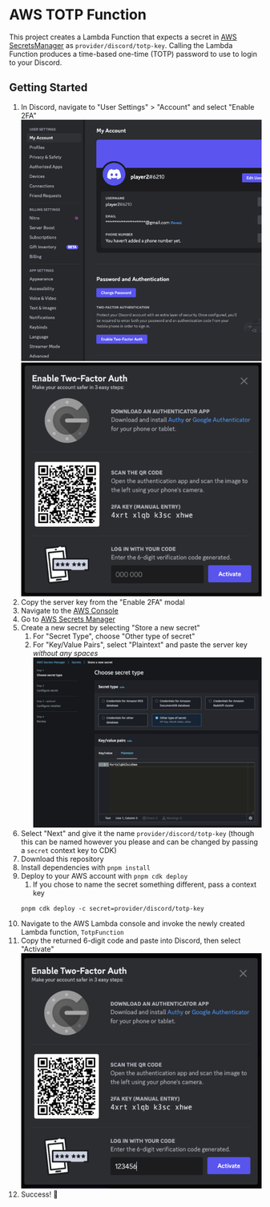 # AWS TOTP Function

This project creates a Lambda Function that expects a secret in [AWS SecretsManager](https://docs.aws.amazon.com/secretsmanager/latest/userguide/intro.html) as `provider/discord/totp-key`. Calling the Lambda Function produces a time-based one-time (TOTP) password to use to login to your Discord.

## Getting Started

1. In Discord, navigate to "User Settings" > "Account" and select "Enable 2FA"
   ![Discord user settings](./images/discord-user-settings.jpg)
   ![Discord enable 2fa](./images/discord-enable-2fa.png)
2. Copy the server key from the "Enable 2FA" modal
3. Navigate to the [AWS Console](https://console.aws.amazon.com/)
4. Go to [AWS Secrets Manager](https://console.aws.amazon.com/secretsmanager/)
5. Create a new secret by selecting "Store a new secret"
   1. For "Secret Type", choose "Other type of secret"
   2. For "Key/Value Pairs", select "Plaintext" and paste the server key _without any spaces_
      ![AWS Secrets Manager creation screen](./images/aws-secretsmanager-create.png)
6. Select "Next" and give it the name `provider/discord/totp-key` (though this can be named however you please and can be changed by passing a `secret` context key to CDK)
7. Download this repository
8. Install dependencies with `pnpm install`
9. Deploy to your AWS account with `pnpm cdk deploy`
   1. If you chose to name the secret something different, pass a context key
   ```console
   pnpm cdk deploy -c secret=provider/discord/totp-key
   ```
10. Navigate to the AWS Lambda console and invoke the newly created Lambda function, `TotpFunction`
11. Copy the returned 6-digit code and paste into Discord, then select "Activate"
    ![Discord enable 2fa with 6-digit code pasted in the input](./images/discord-activate-2fa.png)
12. Success! 🎉
